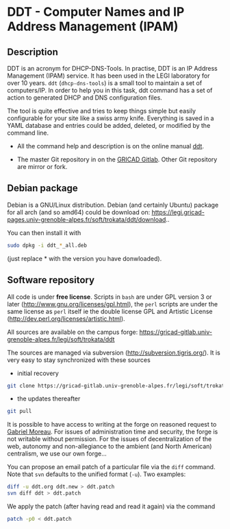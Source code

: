 # DDT - Computer Names and IP Address Management (IPAM)

## Description

DDT is an acronym for DHCP-DNS-Tools.
In practise, DDT is an IP Address Management (IPAM) service.
It has been used in the LEGI laboratory for over 10 years.
```ddt``` (```dhcp-dns-tools```) is a small tool to maintain a set of computers/IP.
In order to help you in this task, ddt command has a set of action
to generated DHCP and DNS configuration files.

The tool is quite effective and tries to keep things simple
but easily configurable for your site like a swiss army knife.
Everything is saved in a YAML database
and entries could be added, deleted, or modified by the command line.

* All the command help and description is on the online manual
  [ddt](https://legi.gricad-pages.univ-grenoble-alpes.fr/soft/trokata/ddt/).

* The master Git repository in on the [GRICAD Gitlab](https://gricad-gitlab.univ-grenoble-alpes.fr/legi/soft/trokata/ddt).
  Other Git repository are mirror or fork.


## Debian package

Debian is a GNU/Linux distribution.
Debian (and certainly Ubuntu) package for all arch (and so amd64) could be download on: https://legi.gricad-pages.univ-grenoble-alpes.fr/soft/trokata/ddt/download..

You can then install it with

```bash
sudo dpkg -i ddt_*_all.deb
```
(just replace * with the version you have donwloaded).


## Software repository

All code is under **free license**.
Scripts in `bash` are under GPL version 3 or later (http://www.gnu.org/licenses/gpl.html),
the `perl` scripts are under the same license as `perl` itself ie the double license GPL and Artistic License (http://dev.perl.org/licenses/artistic.html).

All sources are available on the campus forge: https://gricad-gitlab.univ-grenoble-alpes.fr/legi/soft/trokata/ddt

The sources are managed via subversion (http://subversion.tigris.org/).
It is very easy to stay synchronized with these sources

 * initial recovery
```bash
git clone https://gricad-gitlab.univ-grenoble-alpes.fr/legi/soft/trokata/ddt
```
 * the updates thereafter
```bash
git pull
```

It is possible to have access to writing at the forge on reasoned request to [Gabriel Moreau](mailto:Gabriel.Moreau__AT__univ-grenoble-alpes.fr).
For issues of administration time and security, the forge is not writable without permission.
For the issues of decentralization of the web, autonomy and non-allegiance to the ambient (and North American) centralism, we use our own forge...

You can propose an email patch of a particular file via the `diff` command.
Note that `svn` defaults to the unified format (`-u`).
Two examples:
```bash
diff -u ddt.org ddt.new > ddt.patch
svn diff ddt > ddt.patch
```
We apply the patch (after having read and read it again) via the command
```bash
patch -p0 < ddt.patch
```
